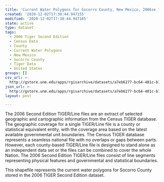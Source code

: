 ```yaml
---
title: 'Current Water Polygons for Socorro County, New Mexico, 2006se TIGER'
created: '2020-12-02T17:38:44.947155'
modified: '2020-12-02T17:38:44.947165'
state: active
type: dataset
tags:
  - 2006 Tiger Second Edition
  - Census Data
  - County
  - Current Water Polygons
  - New Mexico
  - Socorro County
  - Tiger Data
  - United States
groups: []
csv_url: >-
  http://gstore.unm.edu/apps/rgisarchive/datasets/a7eb6277-bc64-481c-b76e-63cd6ab9d966/tgr2006se_soco_wat.derived.csv
json_url: >-
  http://gstore.unm.edu/apps/rgisarchive/datasets/a7eb6277-bc64-481c-b76e-63cd6ab9d966/tgr2006se_soco_wat.derived.json
layout: post

---
```

The 2006 Second Edition TIGER/Line files are an extract of selected geographic and cartographic information from the Census TIGER database.  The geographic coverage for a single TIGER/Line file is a county or statistical equivalent entity, with the coverage area based on the latest available governmental unit boundaries. The Census TIGER database represents a seamless national file with no overlaps or gaps between parts.  However, each county-based TIGER/Line file is designed to stand alone as an independent data set or the files can be combined to cover the whole Nation.  The 2006 Second Edition  TIGER/Line files consist of line segments representing physical features and governmental and statistical boundaries.  

This shapefile represents the current water polygons for Socorro County stored in the 2006 TIGER Second Edition dataset.
